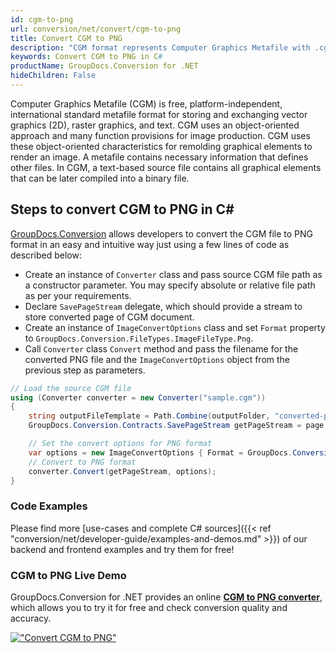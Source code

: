 ```yaml
---
id: cgm-to-png
url: conversion/net/convert/cgm-to-png
title: Convert CGM to PNG
description: "CGM format represents Computer Graphics Metafile with .cgm extension. Learn how to convert CGM to PNG file programmatically in C# language using GroupDocs.Conversion for .NET library."
keywords: Convert CGM to PNG in C#
productName: GroupDocs.Conversion for .NET
hideChildren: False
---
```


Computer Graphics Metafile (CGM) is free, platform-independent, international standard metafile format for storing and exchanging vector graphics (2D), raster graphics, and text. CGM uses an object-oriented approach and many function provisions for image production. CGM uses these object-oriented characteristics for remolding graphical elements to render an image. A metafile contains necessary information that defines other files. In CGM, a text-based source file contains all graphical elements that can be later compiled into a binary file.

## Steps to convert CGM to PNG in C#

[GroupDocs.Conversion](https://products.groupdocs.com/conversion/net) allows developers to convert the CGM file to PNG format in an easy and intuitive way just using a few lines of code as described below:

* Create an instance of `Converter` class and pass source CGM file path as a constructor parameter. You may specify absolute or relative file path as per your requirements. 
* Declare `SavePageStream` delegate, which should provide a stream to store converted page of CGM document.
* Create an instance of `ImageConvertOptions` class and set `Format` property to `GroupDocs.Conversion.FileTypes.ImageFileType.Png`.
* Call `Converter` class `Convert` method and pass the filename for the converted PNG file and the `ImageConvertOptions` object from the previous step as parameters.

```csharp
// Load the source CGM file
using (Converter converter = new Converter("sample.cgm"))
{
    string outputFileTemplate = Path.Combine(outputFolder, "converted-page-{0}.png");
    GroupDocs.Conversion.Contracts.SavePageStream getPageStream = page => new FileStream(string.Format(outputFileTemplate, page), FileMode.Create);

    // Set the convert options for PNG format
    var options = new ImageConvertOptions { Format = GroupDocs.Conversion.FileTypes.ImageFileType.Png };   
    // Convert to PNG format
    converter.Convert(getPageStream, options);
}
```

### Code Examples

Please find more [use-cases and complete C# sources]({{< ref "conversion/net/developer-guide/examples-and-demos.md" >}}) of our backend and frontend examples and try them for free!

### CGM to PNG Live Demo

GroupDocs.Conversion for .NET provides an online [**CGM to PNG converter**](https://products.groupdocs.app/conversion/cgm-to-png), which allows you to try it for free and check conversion quality and accuracy.

[!["Convert CGM to PNG"](conversion/net/images/convert-to-png/convert-cgm-to-png.png)](https://products.groupdocs.app/conversion/cgm-to-png)